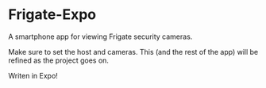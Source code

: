 # Frigate-Expo
A smartphone app for viewing Frigate security cameras.

Make sure to set the host and cameras. This (and the rest of the app) will be refined as the project goes on.

Writen in Expo!
